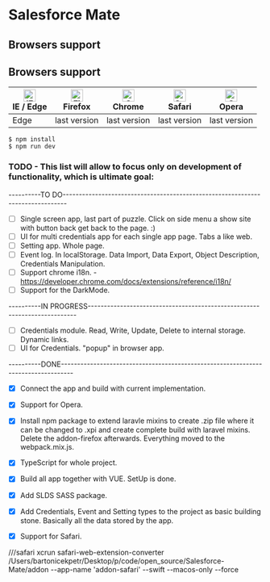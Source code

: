 # Salesforce Mate

## Browsers support

## Browsers support

| [<img src="https://raw.githubusercontent.com/alrra/browser-logos/master/src/edge/edge_48x48.png" alt="IE / Edge" width="24px" height="24px" />](http://godban.github.io/browsers-support-badges/)<br/>IE / Edge | [<img src="https://raw.githubusercontent.com/alrra/browser-logos/master/src/firefox/firefox_48x48.png" alt="Firefox" width="24px" height="24px" />](http://godban.github.io/browsers-support-badges/)<br/>Firefox | [<img src="https://raw.githubusercontent.com/alrra/browser-logos/master/src/chrome/chrome_48x48.png" alt="Chrome" width="24px" height="24px" />](http://godban.github.io/browsers-support-badges/)<br/>Chrome | [<img src="https://raw.githubusercontent.com/alrra/browser-logos/master/src/safari/safari_48x48.png" alt="Safari" width="24px" height="24px" />](http://godban.github.io/browsers-support-badges/)<br/>Safari | [<img src="https://raw.githubusercontent.com/alrra/browser-logos/master/src/opera/opera_48x48.png" alt="Opera" width="24px" height="24px" />](http://godban.github.io/browsers-support-badges/)<br/>Opera |
| --------- | --------- | --------- | --------- | --------- |
| Edge| last version| last version| last version| last version



```
$ npm install
$ npm run dev
```

### TODO - This list will allow to focus only on development of functionality, which is ultimate goal:
----------TO DO-------------------------------------------------------------------------------
- [ ] Single screen app, last part of puzzle. Click on side menu a show site with button back get back to the page. :) 
- [ ] UI for multi credentials app for each single app page. Tabs a like web.
- [ ] Setting app. Whole page.
- [ ] Event log. In localStorage. Data Import, Data Export, Object Description, Credentials Manipulation.
- [ ] Support chrome i18n. - https://developer.chrome.com/docs/extensions/reference/i18n/
- [ ] Support for the DarkMode.

----------IN PROGRESS--------------------------------------------------------------------------
- [ ] Credentials module. Read, Write, Update, Delete to internal storage. Dynamic links.
- [ ] UI for Credentials. "popup" in browser app.

----------DONE----------------------------------------------------------------------------------
- [x] Connect the app and build with current implementation.
- [x] Support for Opera.
- [x] Install npm package to extend laravle mixins to create .zip file where it can be changed to .xpi and create complete build with laravel mixins. Delete the addon-firefox afterwards. Everything moved to the webpack.mix.js.
- [x] TypeScript for whole project.
- [x] Build all app together with VUE. SetUp is done.
- [X] Add SLDS SASS package.
- [X] Add Credentials, Event and Setting types to the project as basic building stone. Basically all the data stored by the app.
- [X] Support for Safari.



///safari
xcrun safari-web-extension-converter /Users/bartonicekpetr/Desktop/p/code/open_source/Salesforce-Mate/addon --app-name 'addon-safari' --swift --macos-only --force